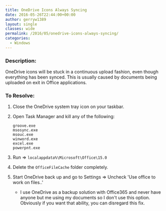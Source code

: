 ```yaml
---
title: OneDrive Icons Always Syncing
date: 2016-05-26T22:44:00+00:00
author: gerryw1389
layout: single
classes: wide
permalink: /2016/05/onedrive-icons-always-syncing/
categories:
  - Windows
---
```

<!--more-->

### Description:

OneDrive icons will be stuck in a continuous upload fashion, even though everything has been synced. This is usually caused by documents being uploaded on exit in Office applications.

### To Resolve:

1. Close the OneDrive system tray icon on your taskbar.

2. Open Task Manager and kill any of the following:

   ```escape
   groove.exe  
   msosync.exe  
   msouc.exe  
   winword.exe  
   excel.exe  
   powerpnt.exe
   ```

3. Run => `localappdata%\Microsoft\Office\15.0`

4. Delete the `OfficeFileCache` folder completely.

5. Start OneDrive back up and go to Settings => Uncheck 'Use office to work on files..'

   - I use OneDrive as a backup solution with Office365 and never have anyone but me using my documents so I don't use this option. Obviously if you want that ability, you can disregard this fix.